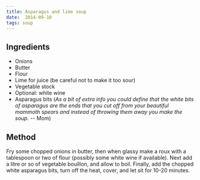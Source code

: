 ```yaml
---
title: Asparagus and lime soup
date:  2014-09-10
tags: soup
---
```


Ingredients
-----------

-   Onions
-   Butter
-   Flour
-   Lime for juice (be careful not to make it too sour)
-   Vegetable stock
-   Optional: white wine
-   Asparagus bits (*As a bit of extra info you could define that the
    white bits of asparagus are the ends that you cut off from your
    beautiful mammoth spears and instead of throwing them away you make
    the soup.* -- Mom)

Method
------

Fry some chopped onions in butter, then when glassy make a roux with a
tablespoon or two of flour (possibly some white wine if available). Next
add a litre or so of vegetable bouillon, and allow to boil. Finally, add
the chopped white asparagus bits, turn off the heat, cover, and let sit
for 10-20 minutes.

